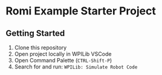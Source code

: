 # Romi Example Starter Project

## Getting Started
1. Clone this repository
2. Open project locally in WPILib VSCode
3. Open Command Palette (`CTRL-Shift-P`)
4. Search for and run: `WPILib: Simulate Robot Code`
